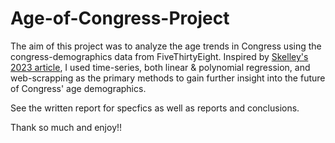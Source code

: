 # Age-of-Congress-Project

The aim of this project was to analyze the age trends in Congress using the congress-demographics data from FiveThirtyEight. Inspired by [Skelley's 2023 article](https://fivethirtyeight.com/features/aging-congress-boomers/), I used time-series, both linear & polynomial regression, and web-scrapping as the primary methods to gain further insight into the future of Congress' age demographics. 

See the written report for specfics as well as reports and conclusions. 

Thank so much and enjoy!! 

